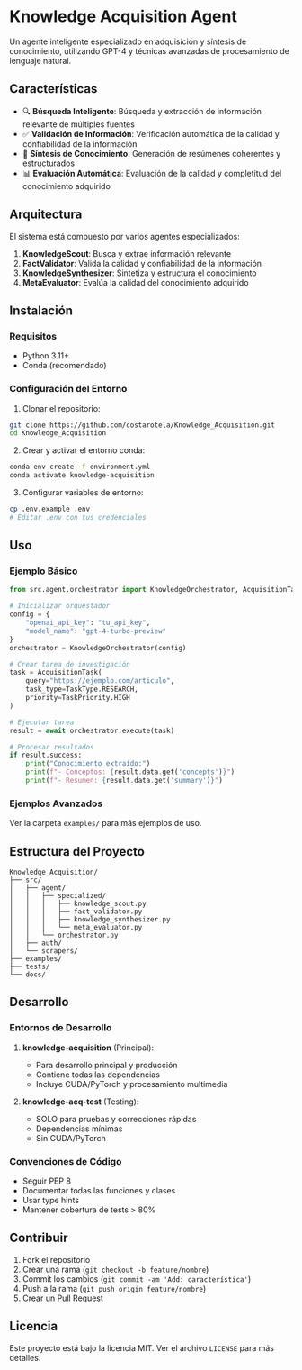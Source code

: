 # Knowledge Acquisition Agent

Un agente inteligente especializado en adquisición y síntesis de conocimiento, utilizando GPT-4 y técnicas avanzadas de procesamiento de lenguaje natural.

## Características

- 🔍 **Búsqueda Inteligente**: Búsqueda y extracción de información relevante de múltiples fuentes
- ✅ **Validación de Información**: Verificación automática de la calidad y confiabilidad de la información
- 🧠 **Síntesis de Conocimiento**: Generación de resúmenes coherentes y estructurados
- 📊 **Evaluación Automática**: Evaluación de la calidad y completitud del conocimiento adquirido

## Arquitectura

El sistema está compuesto por varios agentes especializados:

1. **KnowledgeScout**: Busca y extrae información relevante
2. **FactValidator**: Valida la calidad y confiabilidad de la información
3. **KnowledgeSynthesizer**: Sintetiza y estructura el conocimiento
4. **MetaEvaluator**: Evalúa la calidad del conocimiento adquirido

## Instalación

### Requisitos

- Python 3.11+
- Conda (recomendado)

### Configuración del Entorno

1. Clonar el repositorio:
```bash
git clone https://github.com/costarotela/Knowledge_Acquisition.git
cd Knowledge_Acquisition
```

2. Crear y activar el entorno conda:
```bash
conda env create -f environment.yml
conda activate knowledge-acquisition
```

3. Configurar variables de entorno:
```bash
cp .env.example .env
# Editar .env con tus credenciales
```

## Uso

### Ejemplo Básico

```python
from src.agent.orchestrator import KnowledgeOrchestrator, AcquisitionTask, TaskType, TaskPriority

# Inicializar orquestador
config = {
    "openai_api_key": "tu_api_key",
    "model_name": "gpt-4-turbo-preview"
}
orchestrator = KnowledgeOrchestrator(config)

# Crear tarea de investigación
task = AcquisitionTask(
    query="https://ejemplo.com/articulo",
    task_type=TaskType.RESEARCH,
    priority=TaskPriority.HIGH
)

# Ejecutar tarea
result = await orchestrator.execute(task)

# Procesar resultados
if result.success:
    print("Conocimiento extraído:")
    print(f"- Conceptos: {result.data.get('concepts')}")
    print(f"- Resumen: {result.data.get('summary')}")
```

### Ejemplos Avanzados

Ver la carpeta `examples/` para más ejemplos de uso.

## Estructura del Proyecto

```
Knowledge_Acquisition/
├── src/
│   ├── agent/
│   │   ├── specialized/
│   │   │   ├── knowledge_scout.py
│   │   │   ├── fact_validator.py
│   │   │   ├── knowledge_synthesizer.py
│   │   │   └── meta_evaluator.py
│   │   └── orchestrator.py
│   ├── auth/
│   └── scrapers/
├── examples/
├── tests/
└── docs/
```

## Desarrollo

### Entornos de Desarrollo

1. **knowledge-acquisition** (Principal):
   - Para desarrollo principal y producción
   - Contiene todas las dependencias
   - Incluye CUDA/PyTorch y procesamiento multimedia

2. **knowledge-acq-test** (Testing):
   - SOLO para pruebas y correcciones rápidas
   - Dependencias mínimas
   - Sin CUDA/PyTorch

### Convenciones de Código

- Seguir PEP 8
- Documentar todas las funciones y clases
- Usar type hints
- Mantener cobertura de tests > 80%

## Contribuir

1. Fork el repositorio
2. Crear una rama (`git checkout -b feature/nombre`)
3. Commit los cambios (`git commit -am 'Add: característica'`)
4. Push a la rama (`git push origin feature/nombre`)
5. Crear un Pull Request

## Licencia

Este proyecto está bajo la licencia MIT. Ver el archivo `LICENSE` para más detalles.
